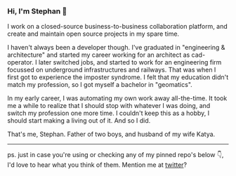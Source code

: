 ### Hi, I'm Stephan 👋

I work on a closed-source business-to-business collaboration platform, and create and maintain open source projects in my spare time. 

I haven't always been a developer though. I've graduated in "engineering & architecture" and started my career working for an architect as cad-operator. I later switched jobs, and started to work for an engineering firm focussed on underground infrastructures and railways. That was when I first got to experience the imposter syndrome. I felt that my education didn't match my profession, so I got myself a bachelor in "geomatics".

In my early career, I was automating my own work away all-the-time. It took me a while to realize that I should stop with whatever I was doing, and switch my profession one more time. I couldn't keep this as a hobby, I should start making a living out of it. And so I did.

That's me, Stephan. Father of two boys, and husband of my wife Katya.

---

ps. just in case you're using or checking any of my pinned repo's below 👇, I'd love to hear what you think of them. Mention me at [twitter]? 

[twitter]: http://twitter.com/meijer_s
